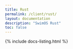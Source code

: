 ```yaml
---
title: Rust
permalink: /client/rust/
layout: documentation
description: "SwimOS Rust"
toc: false
---
```


{% include docs-listing.html %}
